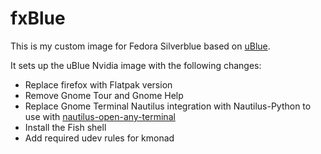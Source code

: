 # fxBlue

This is my custom image for Fedora Silverblue based on [uBlue](https://universal-blue.org).

It sets up the uBlue Nvidia image with the following changes:

- Replace firefox with Flatpak version
- Remove Gnome Tour and Gnome Help
- Replace Gnome Terminal Nautilus integration with Nautilus-Python to use with [nautilus-open-any-terminal](https://github.com/Stunkymonkey/nautilus-open-any-terminal)
- Install the Fish shell
- Add required udev rules for kmonad

